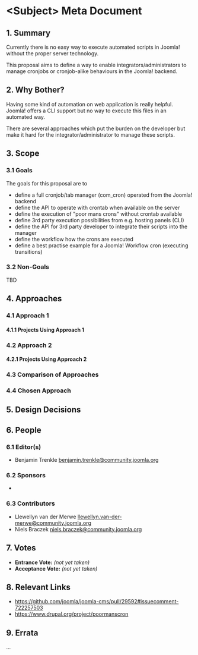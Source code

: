 # \<Subject> Meta Document

## 1. Summary

Currently there is no easy way to execute automated scripts in Joomla! without the proper server technology.

This proposal aims to define a way to enable integrators/administrators to manage cronjobs or cronjob-alike behaviours in the Joomla! backend.

## 2. Why Bother?

Having some kind of automation on web application is really helpful. Joomla! offers a CLI support but no way to execute this files in an automated way.

There are several approaches which put the burden on the developer but make it hard for the integrator/administrator to manage these scripts.

## 3. Scope

### 3.1 Goals

The goals for this proposal are to

- define a full cronjob/tab manager (com_cron) operated from the Joomla! backend
- define the API to operate with crontab when available on the server
- define the execution of "poor mans crons" without crontab available
- define 3rd party execution possibilities from e.g. hosting panels (CLI)
- define the API for 3rd party developer to integrate their scripts into the manager
- define the workflow how the crons are executed
- define a best practise example for a Joomla! Workflow cron (executing transitions)


### 3.2 Non-Goals

TBD

## 4. Approaches

### 4.1 Approach 1

#### 4.1.1 Projects Using Approach 1

### 4.2 Approach 2

#### 4.2.1 Projects Using Approach 2

### 4.3 Comparison of Approaches

### 4.4 Chosen Approach

## 5. Design Decisions

## 6. People

### 6.1 Editor(s)

* Benjamin Trenkle <benjamin.trenkle@community.joomla.org>

### 6.2 Sponsors

* 

### 6.3 Contributors

* Llewellyn van der Merwe <llewellyn.van-der-merwe@community.joomla.org>
* Niels Braczek <niels.braczek@community.joomla.org>

## 7. Votes

* **Entrance Vote:** _(not yet taken)_
* **Acceptance Vote:** _(not yet taken)_

## 8. Relevant Links

* https://github.com/joomla/joomla-cms/pull/29592#issuecomment-722257503
* https://www.drupal.org/project/poormanscron

## 9. Errata

...
